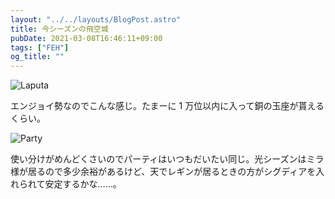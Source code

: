 ```yaml
---
layout: "../../layouts/BlogPost.astro"
title: 今シーズンの飛空城
pubDate: 2021-03-08T16:46:11+09:00
tags: ["FEH"]
og_title: ""
---
```


![Laputa](/assets/2021-03-08_laputa.png)

エンジョイ勢なのでこんな感じ。たまーに 1 万位以内に入って銅の玉座が貰えるくらい。

![Party](/assets/2021-03-08_party.png)

使い分けがめんどくさいのでパーティはいつもだいたい同じ。光シーズンはミラ様が居るので多少余裕があるけど、天でレギンが居るときの方がシグディアを入れられて安定するかな……。
